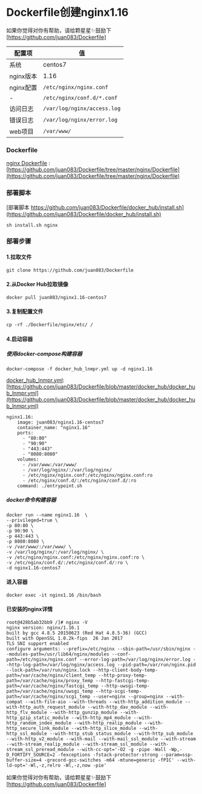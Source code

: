 Dockerfile创建nginx1.16
====

如果你觉得对你有帮助，请给颗星星✨鼓励下[https://github.com/juan083/Dockerfile]

配置项 | 值  
-|-
系统 | centos7
nginx版本 | 1.16
nginx配置 | `/etc/nginx/nginx.conf`
- | `/etc/nginx/conf.d/*.conf`
访问日志 | `/var/log/nginx/access.log`
错误日志 | `/var/log/nginx/error.log`
web项目 | `/var/www/`

### Dockerfile

[nginx Dockerfile](https://github.com/juan083/Dockerfile/tree/master/nginx/Dockerfile) : [https://github.com/juan083/Dockerfile/tree/master/nginx/Dockerfile](https://github.com/juan083/Dockerfile/tree/master/nginx/Dockerfile)

### 部署脚本
[部署脚本 https://github.com/juan083/Dockerfile/docker_hub/install.sh](https://github.com/juan083/Dockerfile/docker_hub/install.sh)

```
sh install.sh nginx
```

### 部署步骤
#### 1.拉取文件
```
git clone https://github.com/juan083/Dockerfile
```

#### 2.从Docker Hub拉取镜像
```
docker pull juan083/nginx1.16-centos7
```

#### 3.复制配置文件
```
cp -rf ./Dockerfile/nginx/etc/ /
```

#### 4.启动容器
##### 使用docker-compose构建容器
```
docker-compose -f docker_hub_lnmpr.yml up -d nginx1.16
```

[docker_hub_lnmpr.yml](https://github.com/juan083/Dockerfile/blob/master/docker_hub/docker_hub_lnmpr.yml): [https://github.com/juan083/Dockerfile/blob/master/docker_hub/docker_hub_lnmpr.yml](https://github.com/juan083/Dockerfile/blob/master/docker_hub/docker_hub_lnmpr.yml)

```
nginx1.16:
    image: juan083/nginx1.16-centos7
    container_name: "nginx1.16"
    ports:
      - "80:80"
      - "90:90"
      - "443:443"
      - "8080:8080"
    volumes:
      - /var/www:/var/www/
      - /var/log/nginx/:/var/log/nginx/
      - /etc/nginx/nginx.conf:/etc/nginx/nginx.conf:ro
      - /etc/nginx/conf.d/:/etc/nginx/conf.d/:ro
    command: ./entrypoint.sh
```

##### docker命令构建容器
```
docker run --name nginx1.16  \
--privileged=true \
-p 80:80 \
-p 90:90 \
-p 443:443 \
-p 8080:8080 \
-v /var/www/:/var/www/ \
-v /var/log/nginx/:/var/log/nginx/ \
-v /etc/nginx/nginx.conf:/etc/nginx/nginx.conf:ro \
-v /etc/nginx/conf.d/:/etc/nginx/conf.d/:ro \
-d nginx1.16-centos7
```

#### 进入容器
```
docker exec -it nginx1.16 /bin/bash
```

#### 已安装的nginx详情
```
root@428b5ab32bb9 /]# nginx -V
nginx version: nginx/1.16.1
built by gcc 4.8.5 20150623 (Red Hat 4.8.5-36) (GCC)
built with OpenSSL 1.0.2k-fips  26 Jan 2017
TLS SNI support enabled
configure arguments: --prefix=/etc/nginx --sbin-path=/usr/sbin/nginx --modules-path=/usr/lib64/nginx/modules --conf-path=/etc/nginx/nginx.conf --error-log-path=/var/log/nginx/error.log --http-log-path=/var/log/nginx/access.log --pid-path=/var/run/nginx.pid --lock-path=/var/run/nginx.lock --http-client-body-temp-path=/var/cache/nginx/client_temp --http-proxy-temp-path=/var/cache/nginx/proxy_temp --http-fastcgi-temp-path=/var/cache/nginx/fastcgi_temp --http-uwsgi-temp-path=/var/cache/nginx/uwsgi_temp --http-scgi-temp-path=/var/cache/nginx/scgi_temp --user=nginx --group=nginx --with-compat --with-file-aio --with-threads --with-http_addition_module --with-http_auth_request_module --with-http_dav_module --with-http_flv_module --with-http_gunzip_module --with-http_gzip_static_module --with-http_mp4_module --with-http_random_index_module --with-http_realip_module --with-http_secure_link_module --with-http_slice_module --with-http_ssl_module --with-http_stub_status_module --with-http_sub_module --with-http_v2_module --with-mail --with-mail_ssl_module --with-stream --with-stream_realip_module --with-stream_ssl_module --with-stream_ssl_preread_module --with-cc-opt='-O2 -g -pipe -Wall -Wp,-D_FORTIFY_SOURCE=2 -fexceptions -fstack-protector-strong --param=ssp-buffer-size=4 -grecord-gcc-switches -m64 -mtune=generic -fPIC' --with-ld-opt='-Wl,-z,relro -Wl,-z,now -pie'
```

如果你觉得对你有帮助，请给颗星星✨鼓励下[https://github.com/juan083/Dockerfile]
